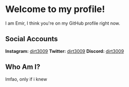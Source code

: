 # Welcome to my profile!

I am Emir, I think you're on my GitHub profile right now.


## Social Accounts

**Instagram:** [dirt3009](https://instagram.com/dirt3009)
**Twitter:** [dirt3009](https://twitter.com/dirt3009)
**Discord:** [dirt3009](https://discordapp.com/channels/@me/367333221811355648/)


## Who Am I?

lmfao, only if i knew

